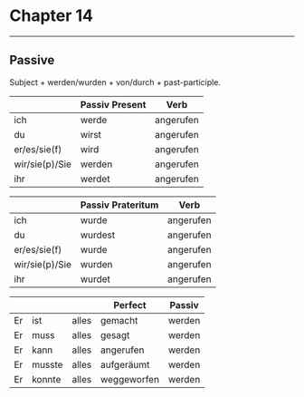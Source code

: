 # Chapter 14

---

## Passive

Subject + werden/wurden + von/durch + past-participle.

|               | Passiv Present| Verb     |
|---------------|---------------|----------|
| ich           |     werde     | angerufen|
| du            |     wirst     | angerufen|
| er/es/sie(f)  |     wird      | angerufen|
| wir/sie(p)/Sie|     werden    | angerufen|
| ihr           |     werdet    | angerufen|

|               | Passiv Prateritum| Verb     |
|---------------|------------------|----------|
| ich           |     wurde        | angerufen|
| du            |     wurdest      | angerufen|
| er/es/sie(f)  |     wurde        | angerufen|
| wir/sie(p)/Sie|     wurden       | angerufen|
| ihr           |     wurdet       | angerufen|

|     |      |     | Perfect    |Passiv|
|-----|------|-----|------------|------|
|Er   |ist   |alles| gemacht    |werden|
|Er   |muss  |alles| gesagt     |werden|
|Er   |kann  |alles| angerufen  |werden|
|Er   |musste|alles| aufgeräumt |werden|
|Er   |konnte|alles| weggeworfen|werden|
